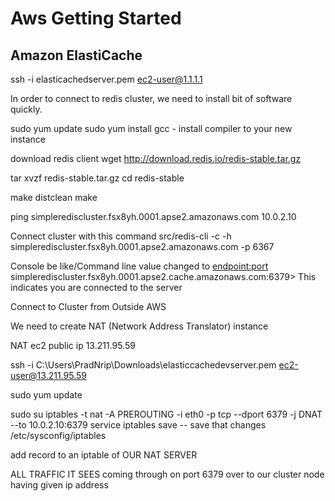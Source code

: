 # Aws Getting Started






## Amazon ElastiCache

ssh -i elasticachedserver.pem ec2-user@1.1.1.1 

In order to connect to redis cluster, we need to install bit of software quickly.

sudo yum update
sudo yum install gcc - install compiler to your new instance 

download redis client
wget http://download.redis.io/redis-stable.tar.gz

tar xvzf redis-stable.tar.gz
cd redis-stable

make distclean
make

ping simplerediscluster.fsx8yh.0001.apse2.amazonaws.com
10.0.2.10

Connect cluster with this command
src/redis-cli -c -h simplerediscluster.fsx8yh.0001.apse2.amazonaws.com -p 6367

Console be like/Command line value changed to <endpoint:port>
simplerediscluster.fsx8yh.0001.apse2.cache.amazonaws.com:6379>
This indicates you are connected to the server


Connect to Cluster from Outside AWS

We need to create NAT (Network Address Translator) instance 



NAT ec2 public ip
13.211.95.59

ssh -i C:\Users\PradNrip\Downloads\elasticcachedevserver.pem ec2-user@13.211.95.59

sudo yum update

sudo su
iptables -t nat -A PREROUTING -i eth0 -p tcp --dport 6379 -j DNAT --to 10.0.2.10:6379
service iptables save -- save that changes  /etc/sysconfig/iptables

add record to an iptable of OUR NAT SERVER

ALL TRAFFIC IT SEES coming through on port 6379 over to our cluster node having given ip address
